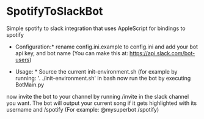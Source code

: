 # SpotifyToSlackBot
Simple spotify to slack integration that uses AppleScript for bindings to spotify

* Configuration:*
rename config.ini.example to config.ini and add your bot api key, and bot name
(You can make this at: https://api.slack.com/bot-users)

* Usage: *
Source the current init-environment.sh (for example by running: '. ./init-environment.sh' in bash
now run the bot by executing BotMain.py

now invite the bot to your channel by running /invite <botname> in the slack channel you want. 
The bot will output your current song if it gets highlighted with its username and /spotify
(For example: @mysuperbot /spotify)
